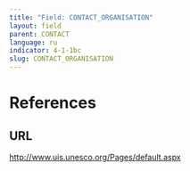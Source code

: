 ```yaml
---
title: "Field: CONTACT_ORGANISATION"
layout: field
parent: CONTACT
language: ru
indicator: 4-1-1bc
slug: CONTACT_ORGANISATION
---
```

# References

## URL

http://www.uis.unesco.org/Pages/default.aspx
